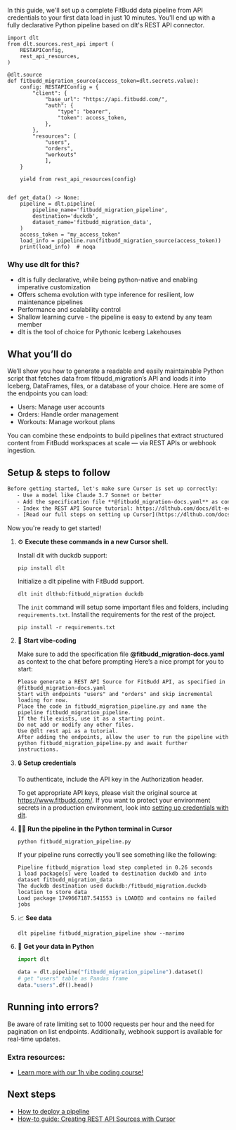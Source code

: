 In this guide, we'll set up a complete FitBudd data pipeline from API credentials to your first data load in just 10 minutes. You'll end up with a fully declarative Python pipeline based on dlt's REST API connector.

```python-outcome
import dlt
from dlt.sources.rest_api import (
    RESTAPIConfig,
    rest_api_resources,
)

@dlt.source
def fitbudd_migration_source(access_token=dlt.secrets.value):
    config: RESTAPIConfig = {
        "client": {
            "base_url": "https://api.fitbudd.com/",
            "auth": {
                "type": "bearer",
                "token": access_token,
            },
        },
        "resources": [
            "users",
            "orders",
            "workouts"
            ],
    }

    yield from rest_api_resources(config)


def get_data() -> None:
    pipeline = dlt.pipeline(
        pipeline_name='fitbudd_migration_pipeline',
        destination='duckdb',
        dataset_name='fitbudd_migration_data', 
    )
    access_token = "my_access_token"
    load_info = pipeline.run(fitbudd_migration_source(access_token))
    print(load_info)  # noqa
```

### Why use dlt for this?

- dlt is fully declarative, while being python-native and enabling imperative customization
- Offers schema evolution with type inference for resilient, low maintenance pipelines
- Performance and scalability control
- Shallow learning curve - the pipeline is easy to extend by any team member
- dlt is the tool of choice for Pythonic Iceberg Lakehouses

## What you’ll do

We’ll show you how to generate a readable and easily maintainable Python script that fetches data from fitbudd_migration’s API and loads it into Iceberg, DataFrames, files, or a database of your choice. Here are some of the endpoints you can load:

- Users: Manage user accounts
- Orders: Handle order management
- Workouts: Manage workout plans

You can combine these endpoints to build pipelines that extract structured content from FitBudd workspaces at scale — via REST APIs or webhook ingestion.

## Setup & steps to follow

```default
Before getting started, let's make sure Cursor is set up correctly:
   - Use a model like Claude 3.7 Sonnet or better
   - Add the specification file **@fitbudd_migration-docs.yaml** as context
   - Index the REST API Source tutorial: https://dlthub.com/docs/dlt-ecosystem/verified-sources/rest_api/ and add it to context as **@dlt rest api**
   - [Read our full steps on setting up Cursor](https://dlthub.com/docs/dlt-ecosystem/llm-tooling/cursor-restapi#23-configuring-cursor-with-documentation)
```

Now you're ready to get started! 

1. ⚙️ **Execute these commands in a new Cursor shell.**
    
    Install dlt with duckdb support:
    ```shell
    pip install dlt
    ```

    Initialize a dlt pipeline with FitBudd support.
    ```shell
    dlt init dlthub:fitbudd_migration duckdb
    ```

    The `init` command will setup some important files and folders, including `requirements.txt`. Install the requirements for the rest of the project.
    ```shell
    pip install -r requirements.txt
    ```
    
2. 🤠 **Start vibe-coding**
    
    Make sure to add the specification file **@fitbudd_migration-docs.yaml** as context to the chat before prompting
    Here’s a nice prompt for you to start: 
    
    ```prompt
    Please generate a REST API Source for FitBudd API, as specified in @fitbudd_migration-docs.yaml 
    Start with endpoints "users" and "orders" and skip incremental loading for now. 
    Place the code in fitbudd_migration_pipeline.py and name the pipeline fitbudd_migration_pipeline. 
    If the file exists, use it as a starting point. 
    Do not add or modify any other files. 
    Use @dlt rest api as a tutorial. 
    After adding the endpoints, allow the user to run the pipeline with python fitbudd_migration_pipeline.py and await further instructions.
    ```

    
3. 🔒 **Setup credentials** 
    
    To authenticate, include the API key in the Authorization header.
    
    To get appropriate API keys, please visit the original source at https://www.fitbudd.com/.
    If you want to protect your environment secrets in a production environment, look into [setting up credentials with dlt](https://dlthub.com/docs/walkthroughs/add_credentials).
    
4. 🏃‍♀️ **Run the pipeline in the Python terminal in Cursor**
    
    ```shell
    python fitbudd_migration_pipeline.py
    ```
    
    If your pipeline runs correctly you’ll see something like the following:
    
    ```shell
    Pipeline fitbudd_migration load step completed in 0.26 seconds
    1 load package(s) were loaded to destination duckdb and into dataset fitbudd_migration_data
    The duckdb destination used duckdb:/fitbudd_migration.duckdb location to store data
    Load package 1749667187.541553 is LOADED and contains no failed jobs
    ```
    
5. 📈 **See data**
    
    ```shell
    dlt pipeline fitbudd_migration_pipeline show --marimo
    ```
    
6. 🐍 **Get your data in Python**
    
    ```python
    import dlt

   data = dlt.pipeline("fitbudd_migration_pipeline").dataset()
   # get "users" table as Pandas frame
   data."users".df().head()
    ```

## Running into errors?

Be aware of rate limiting set to 1000 requests per hour and the need for pagination on list endpoints. Additionally, webhook support is available for real-time updates.

### Extra resources:

- [Learn more with our 1h vibe coding course!](https://www.youtube.com/watch?v=GGid70rnJuM)

## Next steps

- [How to deploy a pipeline](https://dlthub.com/docs/walkthroughs/deploy-a-pipeline)
- [How-to guide: Creating REST API Sources with Cursor](https://dlthub.com/docs/dlt-ecosystem/llm-tooling/cursor-restapi)